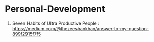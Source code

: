 # Personal-Development

1. Seven Habits of Ultra Productive People : https://medium.com/@thezeeshankhan/answer-to-my-question-899f2915f7f5

 
